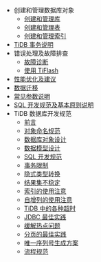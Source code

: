 <!-- markdownlint-disable MD007 -->
<!-- markdownlint-disable MD041 -->

- 创建和管理数据库对象
  - [创建和管理库](database-management.md)
  - [创建和管理表](table-management.md)
  - [创建和管理索引](index-management.md)
- [TiDB 事务说明](transaction.md)
- 错误处理及故障排查
  - [故障诊断](troubleshooting.md)
  - [使用 TiFlash](troubleshooting-tiflash.md)
- [性能优化及建议](performance-optimization.md)
- [数据迁移](data-migration.md)
- [常见参数说明](configuration.md)
- [SQL 开发规范及基本原则说明](basic-principles.md)
- TiDB 数据库开发规范
  + [前言](tidb-database-development-specification/introduction.md)
  - [对象命名规范](tidb-database-development-specification/object-naming-guidelines.md)
  - [数据库对象设计](tidb-database-development-specification/database-object-design.md)
  - [数据模型设计](tidb-database-development-specification/database-model-design.md)
  - [SQL 开发规范](tidb-database-development-specification/sql-development-specification.md)
  - [事务限制](tidb-database-development-specification/transaction-restraints.md)
  - [隐式类型转换](tidb-database-development-specification/implicit-type-conversion.md)
  - [结果集不稳定](tidb-database-development-specification/unstable-result-set.md)
  - [索引的使用注意](tidb-database-development-specification/notes-on-indexes.md)
  - [自增列的使用注意](tidb-database-development-specification/notes-on-auto-increment-columns.md)
  - [TiDB 中的各种超时](tidb-database-development-specification/timeouts-in-tidb.md)
  - [JDBC 最佳实践](tidb-database-development-specification/jdbc-best-practices.md)
  - [缓解热点问题](tidb-database-development-specification/mitigation-of-hot-issues.md)
  - [分页的最佳实践](tidb-database-development-specification/best-practices-for-paging.md)
  - [唯一序列号生成方案](tidb-database-development-specification/unique-serial-number-generation-scheme.md)
  - [流程规范](tidb-database-development-specification/process-specification.md)
